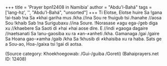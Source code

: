 +++
title = 'Prayer bpn12408 in Namibia'
author = "Abdu'l-Bahá"
tags = ['lang-hz', '', "Abdu'l-Bahá", "unsorted"]
+++
Ti Elotse, Elotse huire Sa !gana !ai-tsab !na Sa ≠khai gariha mus /kha //ina Sou re !huigub tsi /hanahe //aosa Sou !khaib Sab !na Surigubaxu //ina Soure. !Norasase ≠agu ega-/geb diga xu //khaebere Sa Saoti di ≠hai ≠hai aose dire. E //indi ≠gaoga dagaire //naetsanati Sa !anu-gaosiba xu ra ≠an-≠anheti /kha. Gamanaga /gai /gaire Sa Hoana gao-≠amha /gaib /kha Sa !khusib di ≠khaisiba xu ra haba. Sats ge a Sou-ao, Hoa-/gaixa tsi !gai di aotsa.

(Source category: Khoekhoegowab: /Gui-/guiba /Goreti)
(Bahaiprayers.net ID: 12408)

